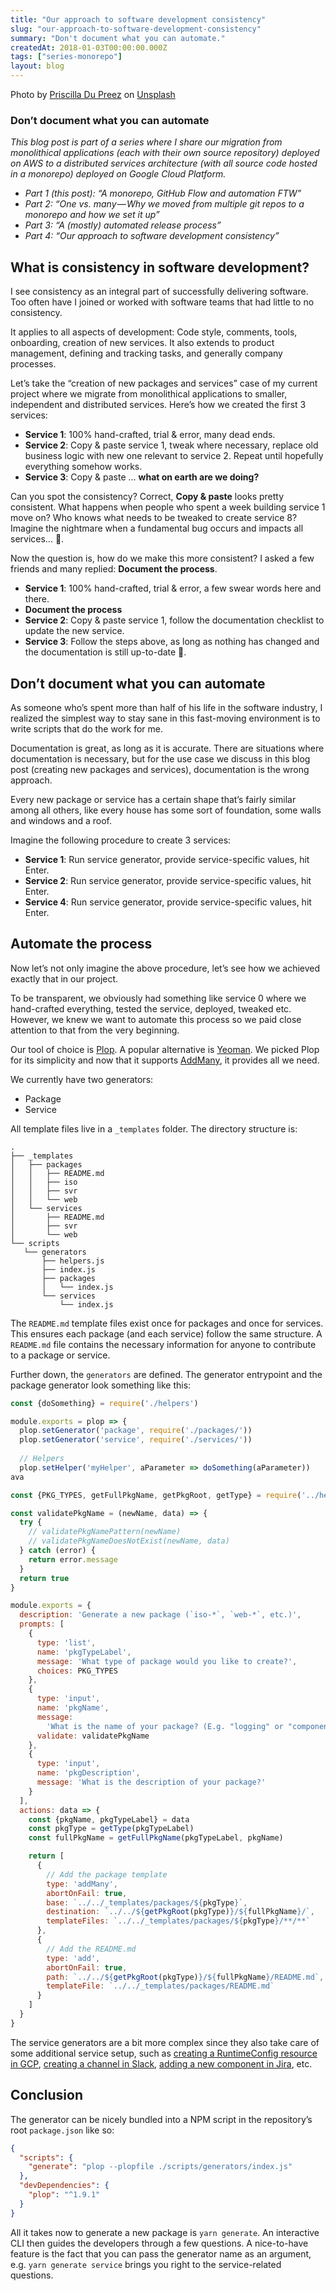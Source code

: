 ```yaml
---
title: "Our approach to software development consistency"
slug: "our-approach-to-software-development-consistency"
summary: "Don't document what you can automate."
createdAt: 2018-01-03T00:00:00.000Z
tags: ["series-monorepo"]
layout: blog
---
```


<script>
  const assetsBasePath = `/blog/${slug}`;
</script>

Photo by [Priscilla Du Preez](https://unsplash.com/@priscilladupreez?utm_source=unsplash&utm_medium=referral&utm_content=creditCopyText) on [Unsplash](https://unsplash.com/s/photos/solid?utm_source=unsplash&utm_medium=referral&utm_content=creditCopyText)

### Don’t document what you can automate

_This blog post is part of a series where I share our migration from monolithical applications (each with their own source repository) deployed on AWS to a distributed services architecture (with all source code hosted in a monorepo) deployed on Google Cloud Platform._

* _Part 1 (this post): “A monorepo, GitHub Flow and automation FTW”_
* _Part 2: “One vs. many — Why we moved from multiple git repos to a monorepo and how we set it up”_
* _Part 3: “A (mostly) automated release process”_
* _Part 4: “Our approach to software development consistency”_

## What is consistency in software development?

I see consistency as an integral part of successfully delivering software. Too often have I joined or worked with software teams that had little to no consistency.

It applies to all aspects of development: Code style, comments, tools, onboarding, creation of new services. It also extends to product management, defining and tracking tasks, and generally company processes.

Let’s take the “creation of new packages and services” case of my current project where we migrate from monolithical applications to smaller, independent and distributed services. Here’s how we created the first 3 services:

* **Service 1**: 100% hand-crafted, trial & error, many dead ends.
* **Service 2**: Copy & paste service 1, tweak where necessary, replace old business logic with new one relevant to service 2. Repeat until hopefully everything somehow works.
* **Service 3**: Copy & paste … __what on earth are we doing?__

Can you spot the consistency? Correct, __Copy & paste__ looks pretty consistent. What happens when people who spent a week building service 1 move on? Who knows what needs to be tweaked to create service 8? Imagine the nightmare when a fundamental bug occurs and impacts all services… 👻.

Now the question is, how do we make this more consistent? I asked a few friends and many replied: ****Document the process****.

* **Service 1**: 100% hand-crafted, trial & error, a few swear words here and there.
* **__Document the process__**
* **Service 2**: Copy & paste service 1, follow the documentation checklist to update the new service.
* **Service 3**: Follow the steps above, as long as nothing has changed and the documentation is still up-to-date 🤞.

## Don’t document what you can automate

As someone who’s spent more than half of his life in the software industry, I realized the simplest way to stay sane in this fast-moving environment is to write scripts that do the work for me.

Documentation is great, as long as it is accurate. There are situations where documentation is necessary, but for the use case we discuss in this blog post (creating new packages and services), documentation is the wrong approach.

Every new package or service has a certain shape that’s fairly similar among all others, like every house has some sort of foundation, some walls and windows and a roof.

Imagine the following procedure to create 3 services:

* **Service 1**: Run service generator, provide service-specific values, hit Enter.
* **Service 2**: Run service generator, provide service-specific values, hit Enter.
* **Service 4**: Run service generator, provide service-specific values, hit Enter.

## Automate the process

Now let’s not only imagine the above procedure, let’s see how we achieved exactly that in our project.

To be transparent, we obviously had something like service 0 where we hand-crafted everything, tested the service, deployed, tweaked etc. However, we knew we want to automate this process so we paid close attention to that from the very beginning.

Our tool of choice is [Plop](https://plopjs.com/). A popular alternative is [Yeoman](http://yeoman.io/). We picked Plop for its simplicity and now that it supports [AddMany](https://plopjs.com/documentation/#addmany), it provides all we need.

We currently have two generators:

* Package
* Service

All template files live in a `_templates` folder. The directory structure is:

```
.
├── _templates
│   ├── packages
│   │   ├── README.md
│   │   ├── iso
│   │   ├── svr
│   │   └── web
│   └── services
│       ├── README.md
│       ├── svr
│       └── web
└── scripts
   └── generators
       ├── helpers.js
       ├── index.js
       ├── packages
       │   └── index.js
       └── services
           └── index.js
```

The `README.md` template files exist once for packages and once for services. This ensures each package (and each service) follow the same structure. A `README.md` file contains the necessary information for anyone to contribute to a package or service.

Further down, the `generators` are defined. The generator entrypoint and the package generator look something like this:

```javascript
const {doSomething} = require('./helpers')

module.exports = plop => {
  plop.setGenerator('package', require('./packages/'))
  plop.setGenerator('service', require('./services/'))
  
  // Helpers
  plop.setHelper('myHelper', aParameter => doSomething(aParameter))
ava
```

```javascript
const {PKG_TYPES, getFullPkgName, getPkgRoot, getType} = require('../helpers')

const validatePkgName = (newName, data) => {
  try {
    // validatePkgNamePattern(newName)
    // validatePkgNameDoesNotExist(newName, data)
  } catch (error) {
    return error.message
  }
  return true
}

module.exports = {
  description: 'Generate a new package (`iso-*`, `web-*`, etc.)',
  prompts: [
    {
      type: 'list',
      name: 'pkgTypeLabel',
      message: 'What type of package would you like to create?',
      choices: PKG_TYPES
    },
    {
      type: 'input',
      name: 'pkgName',
      message:
        'What is the name of your package? (E.g. "logging" or "components-buttons", etc.',
      validate: validatePkgName
    },
    {
      type: 'input',
      name: 'pkgDescription',
      message: 'What is the description of your package?'
    }
  ],
  actions: data => {
    const {pkgName, pkgTypeLabel} = data
    const pkgType = getType(pkgTypeLabel)
    const fullPkgName = getFullPkgName(pkgTypeLabel, pkgName)

    return [
      {
        // Add the package template
        type: 'addMany',
        abortOnFail: true,
        base: `../../_templates/packages/${pkgType}`,
        destination: `../../${getPkgRoot(pkgType)}/${fullPkgName}/`,
        templateFiles: `../../_templates/packages/${pkgType}/**/**`
      },
      {
        // Add the README.md
        type: 'add',
        abortOnFail: true,
        path: `../../${getPkgRoot(pkgType)}/${fullPkgName}/README.md`,
        templateFile: `../../_templates/packages/README.md`
      }
    ]
  }
}
```

The service generators are a bit more complex since they also take care of some additional service setup, such as [creating a RuntimeConfig resource in GCP](https://cloud.google.com/deployment-manager/runtime-configurator/create-and-delete-runtimeconfig-resources#creating_a_config), [creating a channel in Slack](https://api.slack.com/methods/channels.create), [adding a new component in Jira](https://developer.atlassian.com/cloud/jira/platform/rest/#api-api-2-component-post), etc.

## Conclusion

The generator can be nicely bundled into a NPM script in the repository’s root `package.json` like so:

```json
{
  "scripts": {
    "generate": "plop --plopfile ./scripts/generators/index.js"
  },
  "devDependencies": {
    "plop": "^1.9.1"
  }
}
```

All it takes now to generate a new package is `yarn generate`. An interactive CLI then guides the developers through a few questions. A nice-to-have feature is the fact that you can pass the generator name as an argument, e.g. `yarn generate service` brings you right to the service-related questions.